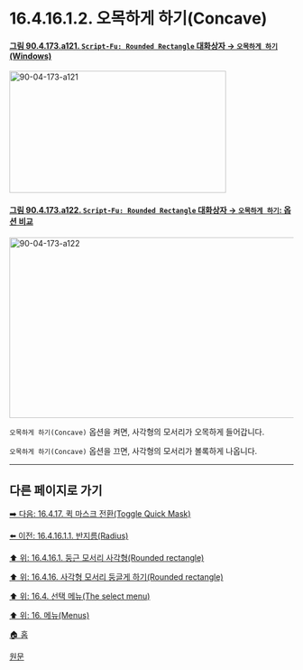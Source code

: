 # 16.4.16.1.2. 오목하게 하기(Concave)

<a id="90-04-173-a121"></a>

#### [그림 90.4.173.a121. `Script-Fu: Rounded Rectangle` 대화상자 → `오목하게 하기` (Windows)](./90-04-0173-script_fu_rounded_rectangle.md#90-04-173-a121)
<img width="384" height="216" alt="90-04-173-a121" src="https://github.com/user-attachments/assets/91c645ae-9ed2-45af-b53a-5667c1364d2e" />

<a id="90-04-173-a122"></a>

#### [그림 90.4.173.a122. `Script-Fu: Rounded Rectangle` 대화상자 → `오목하게 하기`: 옵션 비교](./90-04-0173-script_fu_rounded_rectangle.md#90-04-173-a122)
<img width="640" height="320" alt="90-04-173-a122" src="https://github.com/user-attachments/assets/dadd5a5d-74bb-442f-98f6-f672b05b8205" />

`오목하게 하기(Concave)` 옵션을 켜면, 사각형의 모서리가 오목하게 들어갑니다.

`오목하게 하기(Concave)` 옵션을 끄면, 사각형의 모서리가 볼록하게 나옵니다.

***

## 다른 페이지로 가기

[➡️ 다음: 16.4.17. 퀵 마스크 전환(Toggle Quick Mask)](./16-04-17-toggle-quickmask.md)

[⬅️ 이전: 16.4.16.1.1. 반지름(Radius)](./16-04-16-01-01-radius.md)

[⬆️ 위: 16.4.16.1. 둥근 모서리 사각형(Rounded rectangle)](./16-04-16-01-00-description_of_the_rounded_rectangle_dialog_window.md)

[⬆️ 위: 16.4.16. 사각형 모서리 둥글게 하기(Rounded rectangle)](./16-04-16-00-rounded-rectangle.md)

[⬆️ 위: 16.4. 선택 메뉴(The select menu)](./16-04-00-the-select-menu.md)

[⬆️ 위: 16. 메뉴(Menus)](./16-00-menus.md)

[🏠 홈](./00-home.md)

[원문](https://docs.gimp.org/2.10/ko/script-fu-selection-rounded-rectangle.html#idm25218)